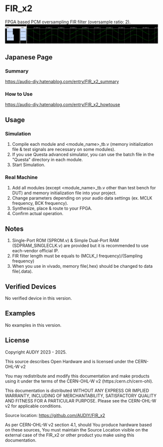# FIR_x2
FPGA based PCM oversampling FIR filter (oversample ratio: 2).  
![Image 1](/Images/image1.png)

## Japanese Page
### Summary
https://audio-diy.hatenablog.com/entry/FIR_x2_summary
### How to Use
https://audio-diy.hatenablog.com/entry/FIR_x2_howtouse

## Usage
### Simulation
1. Compile each module and <module_name>_tb.v (memory initialization file & test signals are necessary on some modules).
2. If you use Questa advanced simulator, you can use the batch file in the "Questa" directory in each module.
3. Start Simulation.
   
### Real Machine
1. Add all modules (except <module_name>_tb.v other than test bench for DUT) and memory initialization file into your project.
2. Change parameters depending on your audio data settings (ex. MCLK frequency, BCK frequency).
3. Synthesize, place & route to your FPGA.
4. Confirm actual operation.

## Notes
1. Single-Port ROM (SPROM.v) & Simple Dual-Port RAM (SDPRAM_SINGLECLK.v) are provided but it is recommended to use each-vendor official IP.
2. FIR filter length must be equals to (MCLK_I frequency)/(Sampling frequency)
3. When you use in vivado, memory file(.hex) should be changed to data file(.data). 

## Verified Devices
No verified device in this version.

## Examples
No examples in this version.

## License
Copyright AUDIY 2023 - 2025.

This source describes Open Hardware and is licensed under the CERN-OHL-W v2

You may redistribute and modify this documentation and make products using it under the terms of the CERN-OHL-W v2 (https:/cern.ch/cern-ohl). 

This documentation is distributed WITHOUT ANY EXPRESS OR IMPLIED WARRANTY, INCLUDING OF MERCHANTABILITY, SATISFACTORY QUALITY AND FITNESS FOR A PARTICULAR PURPOSE. Please see the CERN-OHL-W v2 for applicable conditions.

Source location: https://github.com/AUDIY/FIR_x2

As per CERN-OHL-W v2 section 4.1, should You produce hardware based on these sources, You must maintain the Source Location visible on the external case of the FIR_x2 or other product you make using this documentation.
